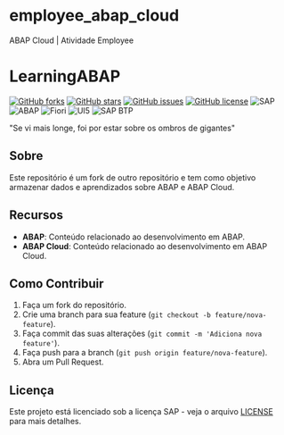 # employee_abap_cloud
 ABAP Cloud | Atividade Employee


# LearningABAP

[![GitHub forks](https://img.shields.io/github/forks/edmilson-nascimento/employee_abap_cloud?style=social)](https://github.com/edmilson-nascimento/employee_abap_cloud/network/members)
[![GitHub stars](https://img.shields.io/github/stars/edmilson-nascimento/employee_abap_cloud?style=social)](https://github.com/edmilson-nascimento/employee_abap_cloud/stargazers)
[![GitHub issues](https://img.shields.io/github/issues/edmilson-nascimento/employee_abap_cloud)](https://github.com/edmilson-nascimento/employee_abap_cloud/issues)
[![GitHub license](https://img.shields.io/github/license/edmilson-nascimento/employee_abap_cloud)](https://github.com/edmilson-nascimento/employee_abap_cloud/blob/main/LICENSE)
![SAP](https://img.shields.io/badge/SAP-000000?style=flat&logo=sap&logoColor=white)
![ABAP](https://img.shields.io/badge/ABAP-0A9EDC?style=flat&logo=sap&logoColor=white)
![Fiori](https://img.shields.io/badge/Fiori-0A9EDC?style=flat&logo=sap&logoColor=white)
![UI5](https://img.shields.io/badge/UI5-0A9EDC?style=flat&logo=sap&logoColor=white)
![SAP BTP](https://img.shields.io/badge/SAP%20BTP-0A9EDC?style=flat&logo=sap&logoColor=white)

"Se vi mais longe, foi por estar sobre os ombros de gigantes"

## Sobre

Este repositório é um fork de outro repositório e tem como objetivo armazenar dados e aprendizados sobre ABAP e ABAP Cloud.

## Recursos

- **ABAP**: Conteúdo relacionado ao desenvolvimento em ABAP.
- **ABAP Cloud**: Conteúdo relacionado ao desenvolvimento em ABAP Cloud.

## Como Contribuir

1. Faça um fork do repositório.
2. Crie uma branch para sua feature (`git checkout -b feature/nova-feature`).
3. Faça commit das suas alterações (`git commit -m 'Adiciona nova feature'`).
4. Faça push para a branch (`git push origin feature/nova-feature`).
5. Abra um Pull Request.

## Licença

Este projeto está licenciado sob a licença SAP - veja o arquivo [LICENSE](LICENSE) para mais detalhes.
